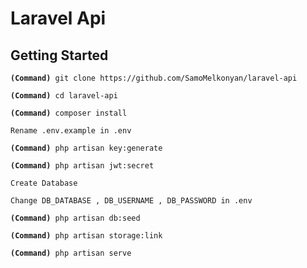 <h1>Laravel Api</h1>
<h2>Getting Started</h2>
<pre><code><b>(Command)</b> git clone https://github.com/SamoMelkonyan/laravel-api</code></pre>
<pre><code><b>(Command)</b> cd laravel-api</code></pre>
<pre><code><b>(Command)</b> composer install</code></pre>
<pre><code>Rename .env.example in .env</code></pre>
<pre><code><b>(Command)</b> php artisan key:generate</code></pre>
<pre><code><b>(Command)</b> php artisan jwt:secret</code></pre>
<pre><code>Create Database</code></pre>
<pre><code>Change DB_DATABASE , DB_USERNAME , DB_PASSWORD in .env</code></pre>
<pre><code><b>(Command)</b> php artisan db:seed</code></pre>
<pre><code><b>(Command)</b> php artisan storage:link</code></pre>
<pre><code><b>(Command)</b> php artisan serve</code></pre>

